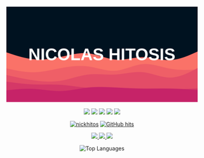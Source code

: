 ![banner](./banner.svg)

<p align="center">
    <img src="https://img.shields.io/badge/python-4b8bbe?style=for-the-badge&logo=python&logoColor=white"/>
    <img src="https://img.shields.io/badge/javascript-f0db4f?style=for-the-badge&logo=javascript&logoColor=white"/>
    <img src="https://img.shields.io/badge/c++-044F88?style=for-the-badge&logo=cplusplus&logoColor=white"/>
    <img src="https://img.shields.io/badge/react-blue?style=for-the-badge&logo=react&logoColor=white&link=https%3A%2F%2Freact.dev"/>
    <img src="https://img.shields.io/badge/tailwind-darkturquoise?style=for-the-badge&logo=tailwind%20css&logoColor=white&link=https%3A%2F%2Ftailwindcss.com"/>
</p>

<p align="center">
    <a href="https://github.com/nickhitos" target="_blank"><img alt="nickhitos" src="https://badges.pufler.dev/visits/nickhitos/nickhitos?logo=GitHub&label=visits&color=8e918f&logoColor=white&style=for-the-badge"/></a>
    <a href="https://github.com/nickhitos/nickhitos" target="_blank"><img alt="GitHub hits" src="https://img.shields.io/github/last-commit/nickhitos/nickhitos?label=profile%20updated&style=for-the-badge&color=8e918f"></a>
</p>

<p align="center">
    <a href="https://github.com/nickhitos" target="_blank">
        <img src="https://img.shields.io/badge/GitHub-181717?style=for-the-badge&logo=github&logoColor=white"/>
    </a>
    <a href="https://www.linkedin.com/in/nicolas-hitosis" target="_blank">
        <img src="https://img.shields.io/badge/linkedin-0077b5?style=for-the-badge&logo=linkedin&logoColor=white"/>
    </a>
    <a href="https://nickhitos.github.io/portfolio/" target="_blank">
        <img src="https://img.shields.io/badge/website-8e918f?style=for-the-badge&logoColor=white"/>
    </a>
</p>

<p align="center">
    <img alt = "Top Languages" src="https://github-readme-stats.vercel.app/api/top-langs/?username=nickhitos&hide=html,&hide_border=true&title_color=fff&text_color=fff&bg_color=01121C"
</p>

